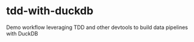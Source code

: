 # tdd-with-duckdb
Demo workflow leveraging TDD and other devtools to build data pipelines with DuckDB
